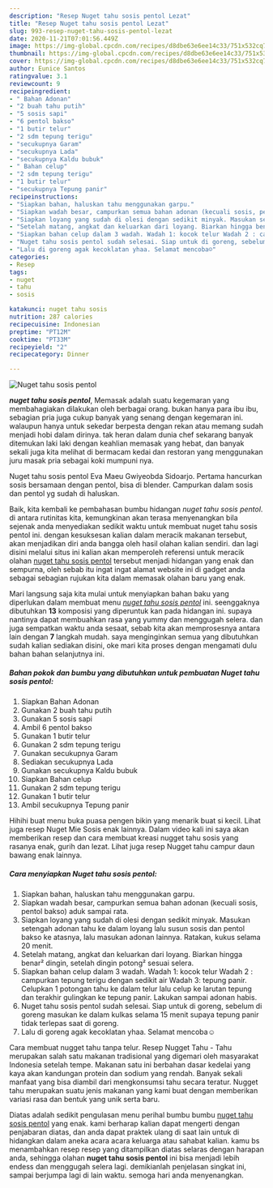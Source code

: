 ```yaml
---
description: "Resep Nuget tahu sosis pentol Lezat"
title: "Resep Nuget tahu sosis pentol Lezat"
slug: 993-resep-nuget-tahu-sosis-pentol-lezat
date: 2020-11-21T07:01:56.449Z
image: https://img-global.cpcdn.com/recipes/d8dbe63e6ee14c33/751x532cq70/nuget-tahu-sosis-pentol-foto-resep-utama.jpg
thumbnail: https://img-global.cpcdn.com/recipes/d8dbe63e6ee14c33/751x532cq70/nuget-tahu-sosis-pentol-foto-resep-utama.jpg
cover: https://img-global.cpcdn.com/recipes/d8dbe63e6ee14c33/751x532cq70/nuget-tahu-sosis-pentol-foto-resep-utama.jpg
author: Eunice Santos
ratingvalue: 3.1
reviewcount: 9
recipeingredient:
- " Bahan Adonan"
- "2 buah tahu putih"
- "5 sosis sapi"
- "6 pentol bakso"
- "1 butir telur"
- "2 sdm tepung terigu"
- "secukupnya Garam"
- "secukupnya Lada"
- "secukupnya Kaldu bubuk"
- " Bahan celup"
- "2 sdm tepung terigu"
- "1 butir telur"
- "secukupnya Tepung panir"
recipeinstructions:
- "Siapkan bahan, haluskan tahu menggunakan garpu."
- "Siapkan wadah besar, campurkan semua bahan adonan (kecuali sosis, pentol bakso) aduk sampai rata."
- "Siapkan loyang yang sudah di olesi dengan sedikit minyak. Masukan setengah adonan tahu ke dalam loyang lalu susun sosis dan pentol bakso ke atasnya, lalu masukan adonan lainnya. Ratakan, kukus selama 20 menit."
- "Setelah matang, angkat dan keluarkan dari loyang. Biarkan hingga benar² dingin, setelah dingin potong² sesuai selera."
- "Siapkan bahan celup dalam 3 wadah. Wadah 1: kocok telur Wadah 2 : campurkan tepung terigu dengan sedikit air Wadah 3: tepung panir. Celupkan 1 potongan tahu ke dalam telur lalu celup ke larutan tepung dan terakhir gulingkan ke tepung panir. Lakukan sampai adonan habis."
- "Nuget tahu sosis pentol sudah selesai. Siap untuk di goreng, sebelum di goreng masukan ke dalam kulkas selama 15 menit supaya tepung panir tidak terlepas saat di goreng."
- "Lalu di goreng agak kecoklatan yhaa. Selamat mencoba☺"
categories:
- Resep
tags:
- nuget
- tahu
- sosis

katakunci: nuget tahu sosis 
nutrition: 287 calories
recipecuisine: Indonesian
preptime: "PT12M"
cooktime: "PT33M"
recipeyield: "2"
recipecategory: Dinner

---
```



![Nuget tahu sosis pentol](https://img-global.cpcdn.com/recipes/d8dbe63e6ee14c33/751x532cq70/nuget-tahu-sosis-pentol-foto-resep-utama.jpg)

<b><i>nuget tahu sosis pentol</i></b>, Memasak adalah suatu kegemaran yang membahagiakan dilakukan oleh berbagai orang. bukan hanya para ibu ibu, sebagian pria juga cukup banyak yang senang dengan kegemaran ini. walaupun hanya untuk sekedar berpesta dengan rekan atau memang sudah menjadi hobi dalam dirinya. tak heran dalam dunia chef sekarang banyak ditemukan laki laki dengan keahlian memasak yang hebat, dan banyak sekali juga kita melihat di bermacam kedai dan restoran yang menggunakan juru masak pria sebagai koki mumpuni nya.

Nuget tahu sosis pentol Eva Maeu Gwiyeobda Sidoarjo. Pertama hancurkan sosis bersamaan dengan pentol, bisa di blender. Campurkan dalam sosis dan pentol yg sudah di haluskan.

Baik, kita kembali ke pembahasan bumbu hidangan <i>nuget tahu sosis pentol</i>. di antara rutinitas kita, kemungkinan akan terasa menyenangkan bila sejenak anda menyediakan sedikit waktu untuk membuat nuget tahu sosis pentol ini. dengan kesuksesan kalian dalam meracik makanan tersebut, akan menjadikan diri anda bangga oleh hasil olahan kalian sendiri. dan lagi disini melalui situs ini kalian akan memperoleh referensi untuk meracik olahan <u>nuget tahu sosis pentol</u> tersebut menjadi hidangan yang enak dan sempurna, oleh sebab itu ingat ingat alamat website ini di gadget anda sebagai sebagian rujukan kita dalam memasak olahan baru yang enak.


Mari langsung saja kita mulai untuk menyiapkan bahan baku yang diperlukan dalam membuat menu <u><i>nuget tahu sosis pentol</i></u> ini. seenggaknya dibutuhkan <b>13</b> komposisi yang diperuntuk kan pada hidangan ini. supaya nantinya dapat membuahkan rasa yang yummy dan menggugah selera. dan juga sempatkan waktu anda sesaat, sebab kita akan memprosesnya antara lain dengan <b>7</b> langkah mudah. saya menginginkan semua yang dibutuhkan sudah kalian sediakan disini, oke mari kita proses dengan mengamati dulu bahan bahan selanjutnya ini.

<!--inarticleads1-->

##### Bahan pokok dan bumbu yang dibutuhkan untuk pembuatan Nuget tahu sosis pentol:

1. Siapkan  Bahan Adonan
1. Gunakan 2 buah tahu putih
1. Gunakan 5 sosis sapi
1. Ambil 6 pentol bakso
1. Gunakan 1 butir telur
1. Gunakan 2 sdm tepung terigu
1. Gunakan secukupnya Garam
1. Sediakan secukupnya Lada
1. Gunakan secukupnya Kaldu bubuk
1. Siapkan  Bahan celup
1. Gunakan 2 sdm tepung terigu
1. Gunakan 1 butir telur
1. Ambil secukupnya Tepung panir


Hihihi buat menu buka puasa pengen bikin yang menarik buat si kecil. Lihat juga resep Nuget Mie Sosis enak lainnya. Dalam video kali ini saya akan memberikan resep dan cara membuat kreasi nugget tahu sosis yang rasanya enak, gurih dan lezat. Lihat juga resep Nugget tahu campur daun bawang enak lainnya. 

<!--inarticleads2-->

##### Cara menyiapkan Nuget tahu sosis pentol:

1. Siapkan bahan, haluskan tahu menggunakan garpu.
1. Siapkan wadah besar, campurkan semua bahan adonan (kecuali sosis, pentol bakso) aduk sampai rata.
1. Siapkan loyang yang sudah di olesi dengan sedikit minyak. Masukan setengah adonan tahu ke dalam loyang lalu susun sosis dan pentol bakso ke atasnya, lalu masukan adonan lainnya. Ratakan, kukus selama 20 menit.
1. Setelah matang, angkat dan keluarkan dari loyang. Biarkan hingga benar² dingin, setelah dingin potong² sesuai selera.
1. Siapkan bahan celup dalam 3 wadah. Wadah 1: kocok telur Wadah 2 : campurkan tepung terigu dengan sedikit air Wadah 3: tepung panir. Celupkan 1 potongan tahu ke dalam telur lalu celup ke larutan tepung dan terakhir gulingkan ke tepung panir. Lakukan sampai adonan habis.
1. Nuget tahu sosis pentol sudah selesai. Siap untuk di goreng, sebelum di goreng masukan ke dalam kulkas selama 15 menit supaya tepung panir tidak terlepas saat di goreng.
1. Lalu di goreng agak kecoklatan yhaa. Selamat mencoba☺


Cara membuat nugget tahu tanpa telur. Resep Nugget Tahu - Tahu merupakan salah satu makanan tradisional yang digemari oleh masyarakat Indonesia setelah tempe. Makanan satu ini berbahan dasar kedelai yang kaya akan kandungan protein dan sodium yang rendah. Banyak sekali manfaat yang bisa diambil dari mengkonsumsi tahu secara teratur. Nugget tahu merupakan suatu jenis makanan yang kami buat dengan memberikan variasi rasa dan bentuk yang unik serta baru. 

Diatas adalah sedikit pengulasan menu perihal bumbu bumbu <u>nuget tahu sosis pentol</u> yang enak. kami berharap kalian dapat mengerti dengan penjabaran diatas, dan anda dapat praktek ulang di saat lain untuk di hidangkan dalam aneka acara acara keluarga atau sahabat kalian. kamu bs menambahkan resep resep yang ditampilkan diatas selaras dengan harapan anda, sehingga olahan <b>nuget tahu sosis pentol</b> ini bisa menjadi lebih endess dan menggugah selera lagi. demikianlah penjelasan singkat ini, sampai berjumpa lagi di lain waktu. semoga hari anda menyenangkan.
